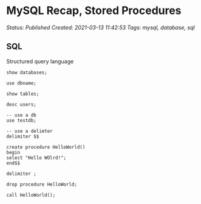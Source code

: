 # MySQL Recap, Stored Procedures

_Status: Published_
_Created: 2021-03-13 11:42:53_
_Tags: mysql, database, sql_

## SQL
Structured query language 

```
show databases;

use dbname;

show tables;

desc users;
```

```
-- use a db
use testdb;

-- use a delimter
delimiter $$

create procedure HelloWorld()
begin
select "Hello WOlrd!";
end$$

delimiter ;

drop procedure HelloWorld;

call HelloWorld();
```